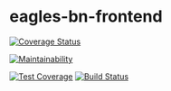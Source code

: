 # eagles-bn-frontend
[![Coverage Status](https://coveralls.io/repos/github/atlp-rwanda/eagles-bn-frontend/badge.svg?branch=develop)](https://coveralls.io/github/atlp-rwanda/eagles-bn-frontend?branch=develop)

[![Maintainability](https://api.codeclimate.com/v1/badges/d91ac4b01e9c926d1205/maintainability)](https://codeclimate.com/github/atlp-rwanda/eagles-bn-frontend/maintainability)

[![Test Coverage](https://api.codeclimate.com/v1/badges/d91ac4b01e9c926d1205/test_coverage)](https://codeclimate.com/github/atlp-rwanda/eagles-bn-frontend/test_coverage)
[![Build Status](https://travis-ci.org/atlp-rwanda/eagles-bn-frontend.svg?branch=develop)](https://travis-ci.org/atlp-rwanda/eagles-bn-frontend)